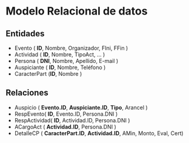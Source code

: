 # Modelo Relacional de datos #

## Entidades ##
  * Evento ( **ID**, Nombre, Organizador, FIni, FFin )
  * Actividad ( **ID**, Nombre, TipoAct, ... )
  * Persona ( **DNI**, Nombre, Apellido, E-mail )
  * Auspiciante ( **ID**, Nombre, Teléfono )
  * CaracterPart (**ID**, Nombre )

## Relaciones ##
  * Auspicio ( **Evento.ID**, **Auspiciante.ID**, **Tipo**, Arancel )
  * RespEvento( **ID**, Evento.ID, Persona.DNI )
  * RespActividad( **ID**, Actividad.ID, Persona.DNI )
  * ACargoAct ( **Actividad.ID**, Persona.DNI )
  * DetalleCP ( **CaracterPart.ID**, **Actividad.ID**, AMin, Monto, Eval, Cert)
